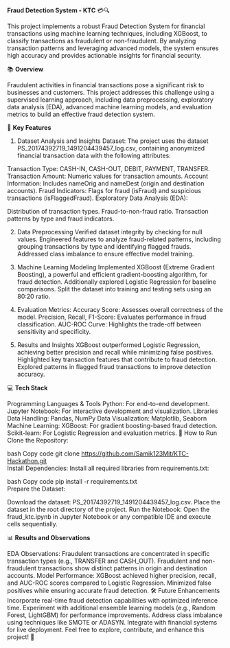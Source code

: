**Fraud Detection System - KTC** 💳🔍

This project implements a robust Fraud Detection System for financial transactions using machine learning techniques, including XGBoost, to classify transactions as fraudulent or non-fraudulent. By analyzing transaction patterns and leveraging advanced models, the system ensures high accuracy and provides actionable insights for financial security.

📚 **Overview**

Fraudulent activities in financial transactions pose a significant risk to businesses and customers. This project addresses this challenge using a supervised learning approach, including data preprocessing, exploratory data analysis (EDA), advanced machine learning models, and evaluation metrics to build an effective fraud detection system.

🔑 **Key Features**

1. Dataset Analysis and Insights
Dataset: The project uses the dataset PS_20174392719_1491204439457_log.csv, containing anonymized financial transaction data with the following attributes:

Transaction Type: CASH-IN, CASH-OUT, DEBIT, PAYMENT, TRANSFER.
Transaction Amount: Numeric values for transaction amounts.
Account Information: Includes nameOrig and nameDest (origin and destination accounts).
Fraud Indicators: Flags for fraud (isFraud) and suspicious transactions (isFlaggedFraud).
Exploratory Data Analysis (EDA):

Distribution of transaction types.
Fraud-to-non-fraud ratio.
Transaction patterns by type and fraud indicators.

2. Data Preprocessing
Verified dataset integrity by checking for null values.
Engineered features to analyze fraud-related patterns, including grouping transactions by type and identifying flagged frauds.
Addressed class imbalance to ensure effective model training.

4. Machine Learning Modeling
Implemented XGBoost (Extreme Gradient Boosting), a powerful and efficient gradient-boosting algorithm, for fraud detection.
Additionally explored Logistic Regression for baseline comparisons.
Split the dataset into training and testing sets using an 80:20 ratio.

6. Evaluation Metrics:
Accuracy Score: Assesses overall correctness of the model.
Precision, Recall, F1-Score: Evaluates performance in fraud classification.
AUC-ROC Curve: Highlights the trade-off between sensitivity and specificity.

7. Results and Insights
XGBoost outperformed Logistic Regression, achieving better precision and recall while minimizing false positives.
Highlighted key transaction features that contribute to fraud detection.
Explored patterns in flagged fraud transactions to improve detection accuracy.

💻 **Tech Stack**

Programming Languages & Tools
Python: For end-to-end development.
Jupyter Notebook: For interactive development and visualization.
Libraries
Data Handling: Pandas, NumPy
Data Visualization: Matplotlib, Seaborn
Machine Learning:
XGBoost: For gradient boosting-based fraud detection.
Scikit-learn: For Logistic Regression and evaluation metrics.
🚀 How to Run
Clone the Repository:

bash
Copy code
git clone https://github.com/Samik123Mit/KTC-Hackathon.git  
Install Dependencies:
Install all required libraries from requirements.txt:

bash
Copy code
pip install -r requirements.txt  
Prepare the Dataset:

Download the dataset: PS_20174392719_1491204439457_log.csv.
Place the dataset in the root directory of the project.
Run the Notebook:
Open the fraud_ktc.ipynb in Jupyter Notebook or any compatible IDE and execute cells sequentially.

📊 **Results and Observations**

EDA Observations:
Fraudulent transactions are concentrated in specific transaction types (e.g., TRANSFER and CASH_OUT).
Fraudulent and non-fraudulent transactions show distinct patterns in origin and destination accounts.
Model Performance:
XGBoost achieved higher precision, recall, and AUC-ROC scores compared to Logistic Regression.
Minimized false positives while ensuring accurate fraud detection.
🛠️ Future Enhancements
Incorporate real-time fraud detection capabilities with optimized inference time.
Experiment with additional ensemble learning models (e.g., Random Forest, LightGBM) for performance improvements.
Address class imbalance using techniques like SMOTE or ADASYN.
Integrate with financial systems for live deployment.
Feel free to explore, contribute, and enhance this project! 🚀
